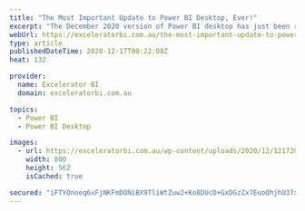 ```yaml
---
title: "The Most Important Update to Power BI Desktop, Ever!"
excerpt: "The December 2020 version of Power BI desktop has just been released, and it is undoubtably the most important release since the first version way back in 2015. The super feature that has been released is an update to composite models using direct query of online datasets. The implications of [...]Read"
webUrl: https://exceleratorbi.com.au/the-most-important-update-to-power-bi-desktop-ever/
type: article
publishedDateTime: 2020-12-17T00:22:08Z
heat: 132

provider:
  name: Excelerator BI
  domain: exceleratorbi.com.au

topics:
  - Power BI
  - Power BI Desktop

images:
  - url: https://exceleratorbi.com.au/wp-content/uploads/2020/12/121720_0009_TheMostImpo9.png
    width: 800
    height: 562
    isCached: true

secured: "iFTYOnoeq6xFjNKFmDONiBX9TliWtZuw2+Ko8DUcD+GxDGzZx7EuoOhjhU37xGW6nmAd0B4op/9I5ginscQzMUOJznlbNovWcY86E+5SH+BaVwRCA1NK1qinmSdzbaIcedfZDZ9XOEc5RBmoMR2BzMQSYEzQTz60gSIkUxJws2Bn8Jwmgvz8BZF8nJeiwMWdzxoNEDqD6ZuKkcsoFFrdrikMQW82FzXELOsscE4lzvCbEruWzQCOsTyzuiGQuuyn1tCGtYRcXtvMCQw0iWS7AVAEIbTUdVYKSCkC9Y2q7SY+R+sxto5q2jVQGAl5kQk48unIauim6isAek4LKyWE7g3EyYv2sDUGRYHFBhGErNQ=;SpcO7jE6tVKw16k+camN6g=="
---
```


